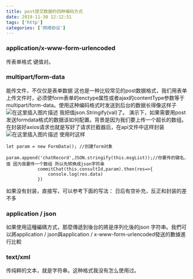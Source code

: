 ```yaml
---
title: post提交数据的四种编码方式
date: 2019-11-30 12:12:51
tags: ['http']
categories: ['网络协议']
---
```

### application/x-www-form-urlencoded
传表单格式
键值对。

### multipart/form-data
能传文件，不仅仅是表单数据
这也是一种比较常见的post数据格式，我们用表单上传文件时，必须使form表单的enctype属性或者ajax的contentType参数等于multipart/form-data。使用这种编码格式时发送到后台的数据长得像这样子
![在这里插入图片描述](https://img-blog.csdnimg.cn/20191103203942685.png?x-oss-process=image/watermark,type_ZmFuZ3poZW5naGVpdGk,shadow_10,text_aHR0cHM6Ly9ibG9nLmNzZG4ubmV0L2NydXNoaF9mdW4=,size_16,color_FFFFFF,t_70)
我把值json.Stringify(val)了。
演示下，如果需要用post发送formdata格式的数据该如何配置。背景是因为我们要上传一个超长的数组。
在封装好axios请求也就是写好了请求拦截器后，在api文件中这样封装
![在这里插入图片描述](https://img-blog.csdnimg.cn/20191103204307145.png?x-oss-process=image/watermark,type_ZmFuZ3poZW5naGVpdGk,shadow_10,text_aHR0cHM6Ly9ibG9nLmNzZG4ubmV0L2NydXNoaF9mdW4=,size_16,color_FFFFFF,t_70)
使用时这样
```
let param = new FormData(); //创建form对象
              param.append('chatRecord',JSON.stringify(this.msgList));//你要传的键名，值 因为我要传一个数组 所以先转换成json字符串
			commitChat(this.consultId,param).then(res=>{
				console.log(res.data)
			})
```
如果没有封装，直接写，可以参考下面的写法：
日后有空补充，反正和封装的差不多
### application / json
如果使用這種編碼方式，那麼傳遞到後台的將是序列化後的json 字符串。我們可以將application / json與application / x-www-form-urlencoded發送的數據進行比較

### text/xml
传纯粹的文本，就是字符串。这种格式我没有怎么使用过。